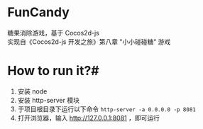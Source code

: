 # FunCandy
糖果消除游戏，基于 Cocos2d-js  
实现自《Cocos2d-js 开发之旅》第八章 "小小碰碰糖" 游戏
# How to run it?#
1. 安装 node
2. 安装 http-server 模块
3. 于项目根目录下运行以下命令 `http-server -a 0.0.0.0 -p 8081`
4. 打开浏览器，输入 http://127.0.0.1:8081 ，即可运行

